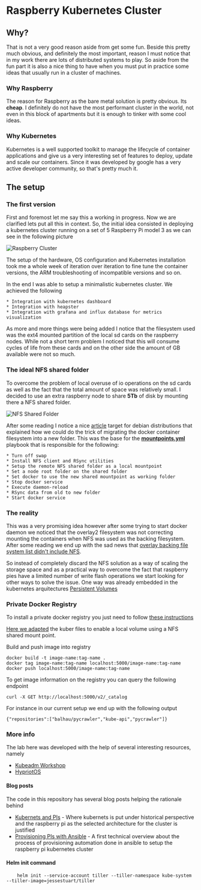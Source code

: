 # Raspberry Kubernetes Cluster

## Why?


That is not a very good reason aside from get some fun. Beside this pretty much obvious, and definitely the most important, reason I must notice that in my work there are lots of distributed systems to play. So aside from the fun part it is also a nice thing to have when you must put in practice some ideas that usually run in a cluster of machines. 

### Why Raspberry

The reason for Raspberry as the bare metal solution is pretty obvious. Its **cheap**. I definitely do not have the most performant cluster in the world, not even in this block of apartments but it is enough to tinker with some cool ideas. 

### Why Kubernetes

Kubernetes is a well supported toolkit to manage the lifecycle of container applications and give us a very interesting set of features to deploy, update and scale our containers. Since it was developed by google has a very active developer community, so that's pretty much it.

## The setup

### The first version
First and foremost let me say this a working in progress. Now we are clarified lets put all this in context.
So, the initial idea consisted in deploying a kubernetes cluster running on a set of 5 Raspberry Pi model 3
as we can see in the following picture

![Raspberry Cluster](http://shared.balhau.net/imgs/kuber/kluster.jpg)

The setup of the hardware, OS configuration and Kubernetes installation took me a whole week of iteration over iteration to fine tune the container versions, the ARM troubleshooting of incompatible versions and so on. 

In the end I was able to setup a minimalistic kubernetes cluster. We achieved the following

    * Integration with kubernetes dashboard
    * Integration with heapster
    * Integration with grafana and influx database for metrics visualization

As more and more things were being added I notice that the filesystem used was the ext4 mounted partition of the local sd cards on the raspberry nodes. While not a short term problem I noticed that this will consume cycles of life from these cards and on the other side the amount of GB available were not so much.

### The ideal NFS shared folder

To overcome the problem of local overuse of io operations on the sd cards as well as the fact that the total amount of space was relatively small. I decided to use an extra raspberry node to share **5Tb** of disk by mounting there a NFS shared folder. 

![NFS Shared Folder](http://shared.balhau.net/imgs/kuber/nfsdisk.jpg)

After some reading I notice a nice [article](https://linuxconfig.org/how-to-move-docker-s-default-var-lib-docker-to-another-directory-on-ubuntu-debian-linux) target for debian distributions that explained how we could do the trick of migrating the docker container filesystem into a new folder. This was the base for the [**mountpoints.yml**](ansible/roles/base/tasks/mountpoints.yml) playbook that is responsible for the following:

    * Turn off swap
    * Install NFS client and RSync utilities
    * Setup the remote NFS shared folder as a local mountpoint
    * Set a node root folder on the shared folder
    * Set docker to use the new shared mountpoint as working folder
    * Stop docker service
    * Execute daemon-reload
    * RSync data from old to new folder
    * Start docker service
 
 ### The reality 
 This was a very promising idea however after some trying to start docker daemon we noticed that the overlay2 filesystem was not correcting mounting the containers when NFS was used as the backing filesystem. After some reading we end up with the sad news that [overlay backing file system list didn't include NFS](https://docs.docker.com/engine/userguide/storagedriver/overlayfs-driver/#prerequisites).

 So instead of completely discard the NFS solution as a way of scaling the storage space and as a practical way to overcome the fact that raspberry pies have a limited number of write flash operations we start looking for other ways to solve the issue. One way was already embedded in the kubernetes arquitectures [Persistent Volumes](https://kubernetes.io/docs/concepts/storage/persistent-volumes/)



 ### Private Docker Registry

 To install a private docker registry you just need to follow [these instructions](https://github.com/kubernetes/kubernetes/tree/master/cluster/addons/registry)

[Here we adapted](kuber/kuber/registry) the kuber files to enable a local volume using a NFS shared mount point.

Build and push image into registry

    docker build -t image-name:tag-name .
    docker tag image-name:tag-name localhost:5000/image-name:tag-name
    docker push localhost:5000/image-name:tag-name

To get image information on the registry you can query the following endpoint

    curl -X GET http://localhost:5000/v2/_catalog

For instance in our current setup we end up with the following output

    {"repositories":["balhau/pycrawler","kube-api","pycrawler"]}

 ### More info

 The lab here was developed with the help of several interesting resources, namely

* [Kubeadm Workshop](https://github.com/luxas/kubeadm-workshop)
* [HypriotOS](https://blog.hypriot.com/post/setup-kubernetes-raspberry-pi-cluster/) 

#### Blog posts

The code in this repository has several blog posts helping the rationale behind

* [Kubernets and PIs](https://codecorner.balhau.net/kubernets-and-raspberry-pis/) - Where kubernets is put under historical perspective and the raspberry pi as the selected architecture for the cluster is justified
* [Provisioning PIs with Ansible](https://codecorner.balhau.net/provisioning-pis-with-ansible/) - A first technical overview about the process of provisioning automation done in ansible to setup the raspberry pi kubernetes cluster


#### Helm init command

```shell
    helm init --service-account tiller --tiller-namespace kube-system --tiller-image=jessestuart/tiller
```